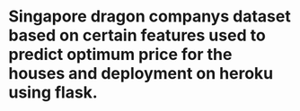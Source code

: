 # Singapore dragon companys dataset based on certain features used to predict optimum price for the houses and deployment on heroku using flask.
